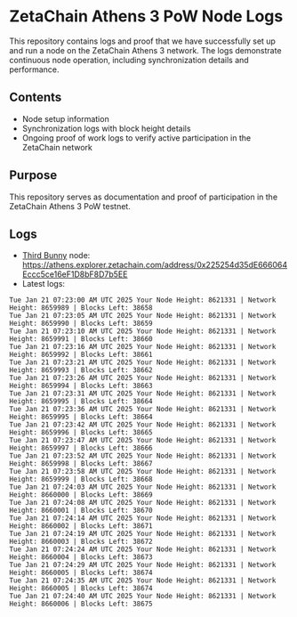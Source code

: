 # ZetaChain Athens 3 PoW Node Logs
This repository contains logs and proof that we have successfully set up and run a node on the ZetaChain Athens 3 network. The logs demonstrate continuous node operation, including synchronization details and performance.

## Contents
- Node setup information
- Synchronization logs with block height details
- Ongoing proof of work logs to verify active participation in the ZetaChain network

## Purpose
This repository serves as documentation and proof of participation in the ZetaChain Athens 3 PoW testnet.

## Logs

- [Third Bunny](https://thirdbunny.xyz/) node: https://athens.explorer.zetachain.com/address/0x225254d35dE666064Eccc5ce16eF1D8bF8D7b5EE
- Latest logs:
```
Tue Jan 21 07:23:00 AM UTC 2025 Your Node Height: 8621331 | Network Height: 8659989 | Blocks Left: 38658
Tue Jan 21 07:23:05 AM UTC 2025 Your Node Height: 8621331 | Network Height: 8659990 | Blocks Left: 38659
Tue Jan 21 07:23:10 AM UTC 2025 Your Node Height: 8621331 | Network Height: 8659991 | Blocks Left: 38660
Tue Jan 21 07:23:16 AM UTC 2025 Your Node Height: 8621331 | Network Height: 8659992 | Blocks Left: 38661
Tue Jan 21 07:23:21 AM UTC 2025 Your Node Height: 8621331 | Network Height: 8659993 | Blocks Left: 38662
Tue Jan 21 07:23:26 AM UTC 2025 Your Node Height: 8621331 | Network Height: 8659994 | Blocks Left: 38663
Tue Jan 21 07:23:31 AM UTC 2025 Your Node Height: 8621331 | Network Height: 8659995 | Blocks Left: 38664
Tue Jan 21 07:23:36 AM UTC 2025 Your Node Height: 8621331 | Network Height: 8659995 | Blocks Left: 38664
Tue Jan 21 07:23:42 AM UTC 2025 Your Node Height: 8621331 | Network Height: 8659996 | Blocks Left: 38665
Tue Jan 21 07:23:47 AM UTC 2025 Your Node Height: 8621331 | Network Height: 8659997 | Blocks Left: 38666
Tue Jan 21 07:23:52 AM UTC 2025 Your Node Height: 8621331 | Network Height: 8659998 | Blocks Left: 38667
Tue Jan 21 07:23:58 AM UTC 2025 Your Node Height: 8621331 | Network Height: 8659999 | Blocks Left: 38668
Tue Jan 21 07:24:03 AM UTC 2025 Your Node Height: 8621331 | Network Height: 8660000 | Blocks Left: 38669
Tue Jan 21 07:24:08 AM UTC 2025 Your Node Height: 8621331 | Network Height: 8660001 | Blocks Left: 38670
Tue Jan 21 07:24:14 AM UTC 2025 Your Node Height: 8621331 | Network Height: 8660002 | Blocks Left: 38671
Tue Jan 21 07:24:19 AM UTC 2025 Your Node Height: 8621331 | Network Height: 8660003 | Blocks Left: 38672
Tue Jan 21 07:24:24 AM UTC 2025 Your Node Height: 8621331 | Network Height: 8660004 | Blocks Left: 38673
Tue Jan 21 07:24:29 AM UTC 2025 Your Node Height: 8621331 | Network Height: 8660005 | Blocks Left: 38674
Tue Jan 21 07:24:35 AM UTC 2025 Your Node Height: 8621331 | Network Height: 8660005 | Blocks Left: 38674
Tue Jan 21 07:24:40 AM UTC 2025 Your Node Height: 8621331 | Network Height: 8660006 | Blocks Left: 38675
```
